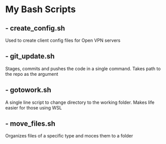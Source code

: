 # My Bash Scripts

## - create_config.sh
Used to create client config files for Open VPN servers

## - git_update.sh
Stages, commits and pushes the code in a single command. Takes path to the repo as the argument

## - gotowork.sh
A single line script to change directory to the working folder. Makes life easier for those using WSL

## - move_files.sh
Organizes files of a specific type and moces them to a folder